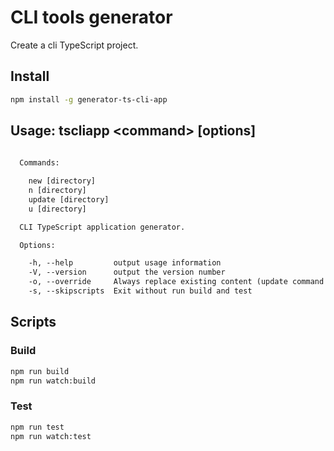 # CLI tools generator

Create a cli TypeScript project.

## Install
```bash
npm install -g generator-ts-cli-app
```

## Usage: tscliapp \<command\> [options]
```txt
  
  Commands:

    new [directory]
    n [directory]
    update [directory]
    u [directory]

  CLI TypeScript application generator.

  Options:

    -h, --help         output usage information
    -V, --version      output the version number
    -o, --override     Always replace existing content (update command only)
    -s, --skipscripts  Exit without run build and test
```

## Scripts

### Build

```bash
npm run build
npm run watch:build
```

### Test

```bash
npm run test
npm run watch:test
```

